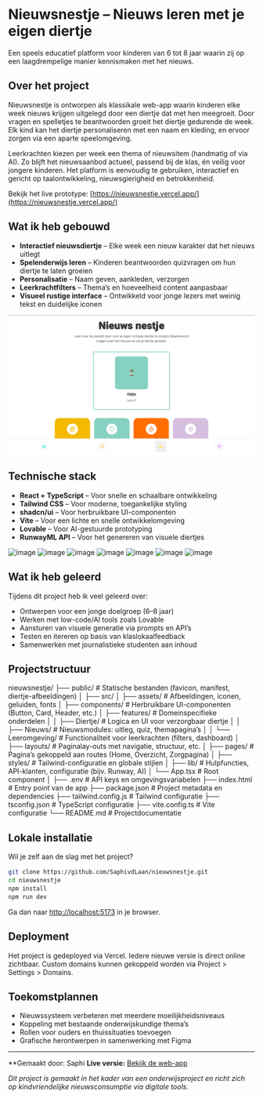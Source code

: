 # Nieuwsnestje – Nieuws leren met je eigen diertje

Een speels educatief platform voor kinderen van 6 tot 8 jaar waarin zij op een laagdrempelige manier kennismaken met het nieuws.

## Over het project

Nieuwsnestje is ontworpen als klassikale web-app waarin kinderen elke week nieuws krijgen uitgelegd door een diertje dat met hen meegroeit. Door vragen en spelletjes te beantwoorden groeit het diertje gedurende de week. Elk kind kan het diertje personaliseren met een naam en kleding, en ervoor zorgen via een aparte speelomgeving.

Leerkrachten kiezen per week een thema of nieuwsitem (handmatig of via AI). Zo blijft het nieuwsaanbod actueel, passend bij de klas, én veilig voor jongere kinderen. Het platform is eenvoudig te gebruiken, interactief en gericht op taalontwikkeling, nieuwsgierigheid en betrokkenheid.

Bekijk het live prototype: [https://nieuwsnestje.vercel.app/](https://nieuwsnestje.vercel.app/)

## Wat ik heb gebouwd

- **Interactief nieuwsdiertje** – Elke week een nieuw karakter dat het nieuws uitlegt
- **Spelenderwijs leren** – Kinderen beantwoorden quizvragen om hun diertje te laten groeien
- **Personalisatie** – Naam geven, aankleden, verzorgen
- **Leerkrachtfilters** – Thema’s en hoeveelheid content aanpasbaar
- **Visueel rustige interface** – Ontwikkeld voor jonge lezers met weinig tekst en duidelijke iconen

![Alt-tekst](public/Nieuwsnestje-screenshot.png)

## Technische stack

- **React + TypeScript** – Voor snelle en schaalbare ontwikkeling
- **Tailwind CSS** – Voor moderne, toegankelijke styling
- **shadcn/ui** – Voor herbruikbare UI-componenten
- **Vite** – Voor een lichte en snelle ontwikkelomgeving
- **Lovable** – Voor AI-gestuurde prototyping
- **RunwayML API** – Voor het genereren van visuele diertjes

![image](https://img.shields.io/badge/Railway-131415?style=for-the-badge&logo=railway&logoColor=white)
![image](https://img.shields.io/badge/Vercel-000000?style=for-the-badge&logo=vercel&logoColor=white)
![image](https://img.shields.io/badge/Bootstrap-563D7C?style=for-the-badge&logo=bootstrap&logoColor=white)
![image](https://img.shields.io/badge/next%20js-000000?style=for-the-badge&logo=nextdotjs&logoColor=white)
![image](https://img.shields.io/badge/Node%20js-339933?style=for-the-badge&logo=nodedotjs&logoColor=white)
![image](https://img.shields.io/badge/React-20232A?style=for-the-badge&logo=react&logoColor=61DAFB)
![image](https://img.shields.io/badge/Tailwind_CSS-38B2AC?style=for-the-badge&logo=tailwind-css&logoColor=white)


## Wat ik heb geleerd

Tijdens dit project heb ik veel geleerd over:
- Ontwerpen voor een jonge doelgroep (6–8 jaar)
- Werken met low-code/AI tools zoals Lovable
- Aansturen van visuele generatie via prompts en API’s
- Testen en itereren op basis van klaslokaalfeedback
- Samenwerken met journalistieke studenten aan inhoud

## Projectstructuur

nieuwsnestje/
├── public/                   # Statische bestanden (favicon, manifest, diertje-afbeeldingen)
│
├── src/
│   ├── assets/              # Afbeeldingen, iconen, geluiden, fonts
│   ├── components/          # Herbruikbare UI-componenten (Button, Card, Header, etc.)
│   ├── features/            # Domeinspecifieke onderdelen
│   │   ├── Diertje/         # Logica en UI voor verzorgbaar diertje
│   │   ├── Nieuws/          # Nieuwsmodules: uitleg, quiz, themapagina’s
│   │   └── Leeromgeving/    # Functionaliteit voor leerkrachten (filters, dashboard)
│   ├── layouts/             # Paginalay-outs met navigatie, structuur, etc.
│   ├── pages/               # Pagina’s gekoppeld aan routes (Home, Overzicht, Zorgpagina)
│   ├── styles/              # Tailwind-configuratie en globale stijlen
│   ├── lib/                 # Hulpfuncties, API-klanten, configuratie (bijv. Runway, AI)
│   └── App.tsx             # Root component
│
├── .env                    # API keys en omgevingsvariabelen
├── index.html             # Entry point van de app
├── package.json           # Project metadata en dependencies
├── tailwind.config.js     # Tailwind configuratie
├── tsconfig.json          # TypeScript configuratie
├── vite.config.ts         # Vite configuratie
└── README.md              # Projectdocumentatie


## Lokale installatie

Wil je zelf aan de slag met het project?

```bash
git clone https://github.com/SaphivdLaan/nieuwsnestje.git
cd nieuwsnestje
npm install
npm run dev
````

Ga dan naar [http://localhost:5173](http://localhost:5173) in je browser.

## Deployment

Het project is gedeployed via Vercel. Iedere nieuwe versie is direct online zichtbaar. Custom domains kunnen gekoppeld worden via Project > Settings > Domains.

## Toekomstplannen

* Nieuwssysteem verbeteren met meerdere moeilijkheidsniveaus
* Koppeling met bestaande onderwijskundige thema’s
* Rollen voor ouders en thuissituaties toevoegen
* Grafische herontwerpen in samenwerking met Figma

---

**Gemaakt door: Saphi
**Live versie:** [Bekijk de web-app](https://nieuwsnestje.vercel.app/)

*Dit project is gemaakt in het kader van een onderwijsproject en richt zich op kindvriendelijke nieuwsconsumptie via digitale tools.*

